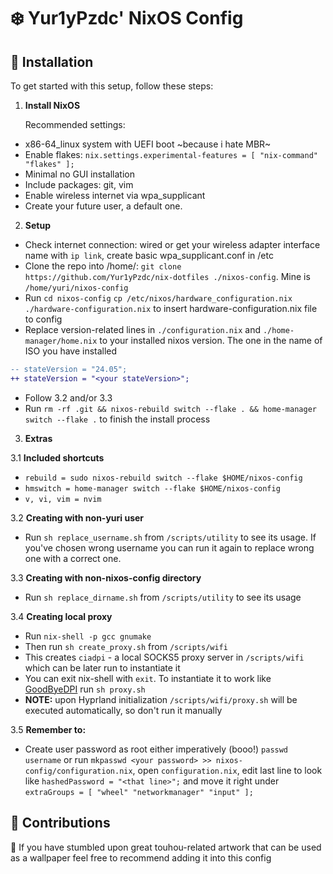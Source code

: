 # ❄️ Yur1yPzdc' NixOS Config

## 🚀 Installation

To get started with this setup, follow these steps:

1. **Install NixOS**
   
   Recommended settings:
- x86-64_linux system with UEFI boot ~because i hate MBR~
- Enable flakes: `nix.settings.experimental-features = [ "nix-command" "flakes" ];`
- Minimal no GUI installation
- Include packages: git, vim
- Enable wireless internet via wpa_supplicant
- Create your future user, a default one.
  
2. **Setup**
- Check internet connection: wired or get your wireless adapter interface name with `ip link`, create basic wpa_supplicant.conf in /etc
- Clone the repo into /home/<username>: `git clone https://github.com/Yur1yPzdc/nix-dotfiles ./nixos-config`. Mine is `/home/yuri/nixos-config`
- Run `cd nixos-config` `cp /etc/nixos/hardware_configuration.nix ./hardware-configuration.nix` to insert hardware-configuration.nix file to config
- Replace version-related lines in `./configuration.nix` and `./home-manager/home.nix` to your installed nixos version. The one in the name of ISO you have installed

```diff
-- stateVersion = "24.05";
++ stateVersion = "<your stateVersion>";
```

- Follow 3.2 and/or 3.3
- Run `rm -rf .git && nixos-rebuild switch --flake . && home-manager switch --flake .` to finish the install process

3. **Extras**
  
  3.1 **Included shortcuts**
- `rebuild = sudo nixos-rebuild switch --flake $HOME/nixos-config`
- `hmswitch = home-manager switch --flake $HOME/nixos-config`
- `v, vi, vim = nvim`

3.2 **Creating with non-yuri user**
- Run `sh replace_username.sh` from `/scripts/utility` to see its usage. If you've chosen wrong username you can run it again to replace wrong one with a correct one.

3.3 **Creating with non-nixos-config directory**
- Run `sh replace_dirname.sh` from `/scripts/utility` to see its usage

3.4 **Creating local proxy**
- Run `nix-shell -p gcc gnumake`
- Then run `sh create_proxy.sh` from `/scripts/wifi`
- This creates `ciadpi` - a local SOCKS5 proxy server in `/scripts/wifi` which can be later run to instantiate it 
- You can exit nix-shell with `exit`. To instantiate it to work like [GoodByeDPI](https://github.com/ValdikSS/GoodbyeDPI) run `sh proxy.sh`
- **NOTE:** upon Hyprland initialization `/scripts/wifi/proxy.sh` will be executed automatically, so don't run it manually

3.5 **Remember to:**
- Create user password as root either imperatively (booo!) `passwd username` or run `mkpasswd <your password> >> nixos-config/configuration.nix`, open `configuration.nix`, edit last line to look like `hashedPassword = "<that line>";` and move it right under `extraGroups = [ "wheel" "networkmanager" "input" ];` 

## 🤝 Contributions
🎨 If you have stumbled upon great touhou-related artwork that can be used as a wallpaper feel free to recommend adding it into this config
